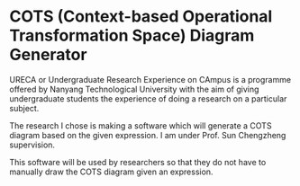 COTS (Context-based Operational Transformation Space) Diagram Generator
=================================================================================

URECA or Undergraduate Research Experience on CAmpus is a programme offered by Nanyang Technological University with the aim of giving undergraduate students the experience of doing a research on a particular subject.

The research I chose is making a software which will generate a COTS diagram based on the given expression. I am under Prof. Sun Chengzheng supervision.

This software will be used by researchers so that they do not have to manually draw the COTS diagram given an expression. 
